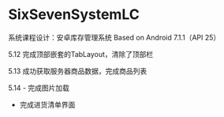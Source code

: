 # SixSevenSystemLC
系统课程设计：安卓库存管理系统
Based on Android 7.1.1（API 25）

5.12 完成顶部嵌套的TabLayout，清除了顶部栏

5.13 成功获取服务器商品数据，完成商品列表

5.14 - 完成图片加载
- 完成进货清单界面
